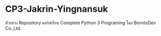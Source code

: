 # CP3-Jakrin-Yingnansuk
ตัวอย่าง Repository คอร์สเรียน Complete Python 3 Programing โดย BorntoDev Co.,Ltd.
